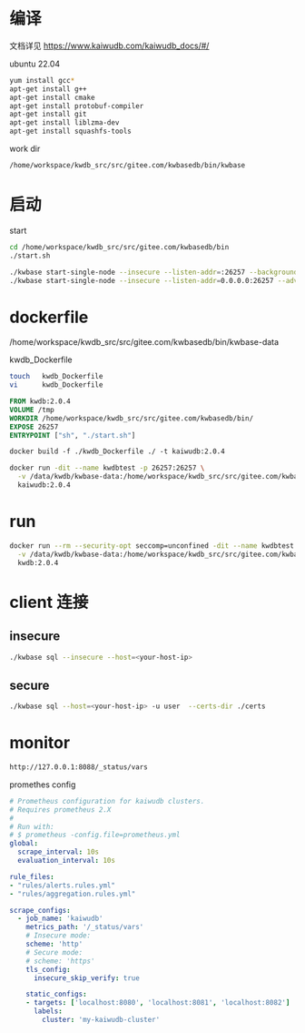 # 编译

文档详见 https://www.kaiwudb.com/kaiwudb_docs/#/

ubuntu 22.04

```sh
yum install gcc*
apt-get install g++
apt-get install cmake
apt-get install protobuf-compiler
apt-get install git
apt-get install liblzma-dev
apt-get install squashfs-tools 
```

work dir

```sh
/home/workspace/kwdb_src/src/gitee.com/kwbasedb/bin/kwbase
```

# 启动

start

```sh
cd /home/workspace/kwdb_src/src/gitee.com/kwbasedb/bin
./start.sh
```



```sh
./kwbase start-single-node --insecure --listen-addr=:26257 --background
./kwbase start-single-node --insecure --listen-addr=0.0.0.0:26257 --advertise-addr=127.0.0.1:26257 --http-addr=0.0.0.0:8088
```

# dockerfile

/home/workspace/kwdb_src/src/gitee.com/kwbasedb/bin/kwbase-data



kwdb_Dockerfile

````sh
touch 	kwdb_Dockerfile
vi		kwdb_Dockerfile
````



```dockerfile
FROM kwdb:2.0.4
VOLUME /tmp
WORKDIR /home/workspace/kwdb_src/src/gitee.com/kwbasedb/bin/
EXPOSE 26257
ENTRYPOINT ["sh", "./start.sh"]
```



```dockerfile
docker build -f ./kwdb_Dockerfile ./ -t kaiwudb:2.0.4
```





```sh
docker run -dit --name kwdbtest -p 26257:26257 \
  -v /data/kwdb/kwbase-data:/home/workspace/kwdb_src/src/gitee.com/kwbasedb/bin/kwbase-data \
  kaiwudb:2.0.4
```

# run

```sh
docker run --rm --security-opt seccomp=unconfined -dit --name kwdbtest -p 26257:26257 -p 8088:8088 \
  -v /data/kwdb/kwbase-data:/home/workspace/kwdb_src/src/gitee.com/kwbasedb/bin/kwbase-data \
  kwdb:2.0.4
```

# client 连接

## insecure

```sh
./kwbase sql --insecure --host=<your-host-ip>
```

## secure

```sh
./kwbase sql --host=<your-host-ip> -u user  --certs-dir ./certs
```



# monitor

```sh
http://127.0.0.1:8088/_status/vars
```

promethes config

```yml
# Prometheus configuration for kaiwudb clusters.
# Requires prometheus 2.X
#
# Run with:
# $ prometheus -config.file=prometheus.yml
global:
  scrape_interval: 10s
  evaluation_interval: 10s

rule_files:
- "rules/alerts.rules.yml"
- "rules/aggregation.rules.yml"

scrape_configs:
  - job_name: 'kaiwudb'
    metrics_path: '/_status/vars'
    # Insecure mode:
    scheme: 'http'
    # Secure mode:
    # scheme: 'https'
    tls_config:
      insecure_skip_verify: true

    static_configs:
    - targets: ['localhost:8080', 'localhost:8081', 'localhost:8082']
      labels:
        cluster: 'my-kaiwudb-cluster'
```

